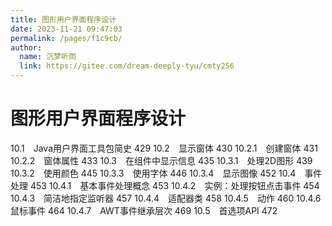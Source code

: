 ```yaml
---
title: 图形用户界面程序设计
date: 2023-11-21 09:47:03
permalink: /pages/f1c9cb/
author: 
  name: 沉梦听雨
  link: https://gitee.com/dream-deeply-tyu/cmty256
---
```

# 图形用户界面程序设计

10.1　Java用户界面工具包简史 429
10.2　显示窗体 430
10.2.1　创建窗体 431
10.2.2　窗体属性 433
10.3　在组件中显示信息 435
10.3.1　处理2D图形 439
10.3.2　使用颜色 445
10.3.3　使用字体 446
10.3.4　显示图像 452
10.4　事件处理 453
10.4.1　基本事件处理概念 453
10.4.2　实例：处理按钮点击事件 454
10.4.3　简洁地指定监听器 457
10.4.4　适配器类 458
10.4.5　动作 460
10.4.6　鼠标事件 464
10.4.7　AWT事件继承层次 469
10.5　首选项API 472